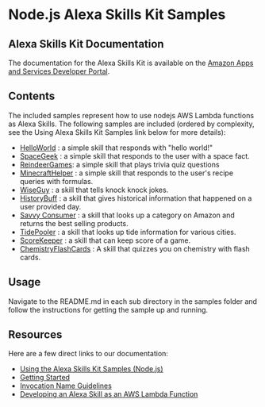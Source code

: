 # Node.js Alexa Skills Kit Samples

## Alexa Skills Kit Documentation
The documentation for the Alexa Skills Kit is available on the [Amazon Apps and Services Developer Portal](https://developer.amazon.com/appsandservices/solutions/alexa/alexa-skills-kit/).

## Contents
The included samples represent how to use nodejs AWS Lambda functions as Alexa Skills.
The following samples are included (ordered by complexity, see the Using Alexa Skills Kit Samples
link below for more details):

- [HelloWorld](samples/helloWorld) : a simple skill that responds with "hello world!"
- [SpaceGeek](samples/spaceGeek) : a simple skill that responds to the user with a space fact.
- [ReindeerGames](samples/reindeerGames): a simple skill that plays trivia quiz questions
- [MinecraftHelper](samples/minecraftHelper) : a simple skill that responds to the user's recipe queries with formulas.
- [WiseGuy](samples/wiseGuy) : a skill that tells knock knock jokes.
- [HistoryBuff](samples/historyBuff) : a skill that gives historical information that happened on a user provided day.
- [Savvy Consumer](samples/savvyConsumer) : a skill that looks up a category on Amazon and returns the best selling products.
- [TidePooler](samples/tidePooler) : a skill that looks up tide information for various cities.
- [ScoreKeeper](samples/scoreKeeper) : a skill that can keep score of a game.
- [ChemistryFlashCards](samples/ChemistryFlashCards) : A skill that quizzes you on chemistry with flash cards.

## Usage
Navigate to the README.md in each sub directory in the samples folder and follow the instructions for getting the sample up and running.

## Resources
Here are a few direct links to our documentation:

- [Using the Alexa Skills Kit Samples (Node.js)](https://developer.amazon.com/public/solutions/alexa/alexa-skills-kit/docs/using-the-alexa-skills-kit-samples)
- [Getting Started](https://developer.amazon.com/appsandservices/solutions/alexa/alexa-skills-kit/getting-started-guide)
- [Invocation Name Guidelines](https://developer.amazon.com/public/solutions/alexa/alexa-skills-kit/docs/choosing-the-invocation-name-for-an-alexa-skill)
- [Developing an Alexa Skill as an AWS Lambda Function](https://developer.amazon.com/appsandservices/solutions/alexa/alexa-skills-kit/docs/developing-an-alexa-skill-as-a-lambda-function)
